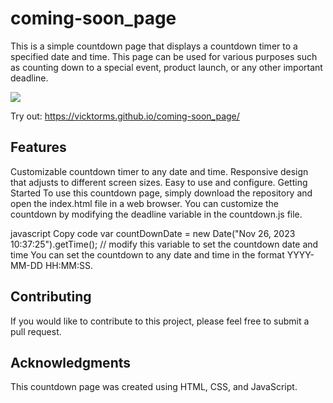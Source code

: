 # coming-soon_page
This is a simple countdown page that displays a countdown timer to a specified date and time. This page can be used for various purposes such as counting down to a special event, product launch, or any other important deadline.

![](https://github.com/VicktorMS/coming-soon_page/blob/master/Coming_Soon.gif)

Try out: https://vicktorms.github.io/coming-soon_page/

## Features
Customizable countdown timer to any date and time.
Responsive design that adjusts to different screen sizes.
Easy to use and configure.
Getting Started
To use this countdown page, simply download the repository and open the index.html file in a web browser. You can customize the countdown by modifying the deadline variable in the countdown.js file.

javascript
Copy code
var countDownDate = new Date("Nov 26, 2023 10:37:25").getTime(); // modify this variable to set the countdown date and time
You can set the countdown to any date and time in the format YYYY-MM-DD HH:MM:SS.

## Contributing
If you would like to contribute to this project, please feel free to submit a pull request.

## Acknowledgments
This countdown page was created using HTML, CSS, and JavaScript.
